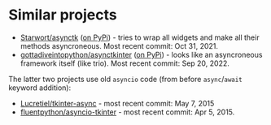 # Similar projects

* [Starwort/asynctk](https://github.com/Starwort/asynctk) ([on PyPi](https://pypi.org/project/asynctk/)) - tries to wrap all widgets and make all their methods asyncroneous. Most recent commit: Oct 31, 2021.
* [gottadiveintopython/asynctkinter](https://github.com/gottadiveintopython/asynctkinter) ([on PyPi](https://pypi.org/project/asynctkinter/)) - looks like an asyncroneous framework itself (like trio). Most recent commit: Sep 20, 2022.

The latter two projects use old `asyncio` code (from before `async`/`await` keyword addition):

* [Lucretiel/tkinter-async](https://github.com/Lucretiel/tkinter-async) - most recent commit: May 7, 2015
* [fluentpython/asyncio-tkinter](https://github.com/fluentpython/asyncio-tkinter) - most recent commit: Apr 5, 2015.
